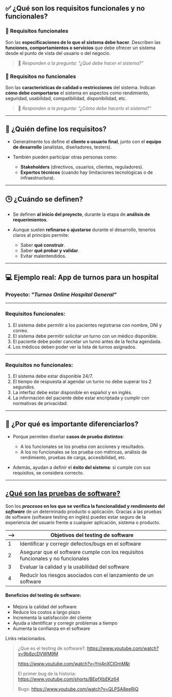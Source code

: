 
## ✅ ¿Qué son los **requisitos funcionales y no funcionales**?

### 📌 **Requisitos funcionales**

Son las **especificaciones de lo que el sistema debe hacer**. Describen las **funciones, comportamientos o servicios** que debe ofrecer un sistema desde el punto de vista del usuario o del negocio.

> 💬 *Responden a la pregunta: “¿Qué debe hacer el sistema?”*

### 📌 **Requisitos no funcionales**

Son las **características de calidad o restricciones** del sistema. Indican **cómo debe comportarse** el sistema en aspectos como rendimiento, seguridad, usabilidad, compatibilidad, disponibilidad, etc.

> 💬 *Responden a la pregunta: “¿Cómo debe hacerlo el sistema?”*

---

## 👥 ¿Quién define los requisitos?

* Generalmente los define el **cliente o usuario final**, junto con el **equipo de desarrollo** (analistas, diseñadores, testers).
* También pueden participar otras personas como:

  * **Stakeholders** (directivos, usuarios, clientes, reguladores).
  * **Expertos técnicos** (cuando hay limitaciones tecnológicas o de infraestructura).

---

## 🕒 ¿Cuándo se definen?

* Se definen **al inicio del proyecto**, durante la etapa de **análisis de requerimientos**.
* Aunque suelen **refinarse o ajustarse** durante el desarrollo, tenerlos claros al principio permite:

  * Saber **qué construir**.
  * Saber **qué probar y validar**.
  * Evitar malentendidos.

---

## 💻 Ejemplo real: App de turnos para un hospital

### Proyecto: *"Turnos Online Hospital General"*

---

### Requisitos **funcionales**:

1. El sistema debe permitir a los pacientes registrarse con nombre, DNI y correo.
2. El sistema debe permitir solicitar un turno con un médico disponible.
3. El paciente debe poder cancelar un turno antes de la fecha agendada.
4. Los médicos deben poder ver la lista de turnos asignados.

---

### Requisitos **no funcionales**:

1. El sistema debe estar disponible 24/7.
2. El tiempo de respuesta al agendar un turno no debe superar los 2 segundos.
3. La interfaz debe estar disponible en español y en inglés.
4. La información del paciente debe estar encriptada y cumplir con normativas de privacidad.

---

## 🎯 ¿Por qué es importante diferenciarlos?

* Porque permiten diseñar **casos de prueba distintos**:

  * A los funcionales se los prueba con acciones y resultados.
  * A los no funcionales se los prueba con métricas, análisis de rendimiento, pruebas de carga, accesibilidad, etc.
* Además, ayudan a definir el **éxito del sistema**: si cumple con sus requisitos, se considera correcto.

---

## [**¿Qué son las pruebas de software?**](https://www.youtube.com/watch?v=H_mCN6qgHVs)

Son los __*procesos* en los que se verifica la funcionalidad y rendimiento del *software*__ de un determinado producto o aplicación. Gracias a las pruebas de software (software testing en inglés) puedes estar seguro de la experiencia del usuario frente a cualquier aplicación, sistema o producto.


| --> | **Objetivos del testing de software** |
| ---- | ---- |
| 1 | Identificar y corregir defectos/bugs en el software |
| 2 | Asegurar que el software cumple con los requisitos funcionales y no funcionales |
| 3 | Evaluar la calidad y la usabilidad del software |
| 4 | Reducir los riesgos asociados con el lanzamiento de un software |

#### **Beneficios del testing de software:**
- Mejora la calidad del software
- Reduce los costos a largo plazo
- Incrementa la satisfacción del cliente
- Ayuda a identificar y corregir problemas a tiempo
- Aumenta la confianza en el software


Links relacionados. 
>
> ¿Que es el testing de software?: 
>  https://www.youtube.com/watch?v=9b8zcDVWM9M
>
>  https://www.youtube.com/watch?v=Ynj4nXCIOmM&t
>
> El primer bug de la historia: https://www.youtube.com/shorts/BEpfXbEKz64
> 
> Bugs: https://www.youtube.com/watch?v=QLPSA8eeRiQ
